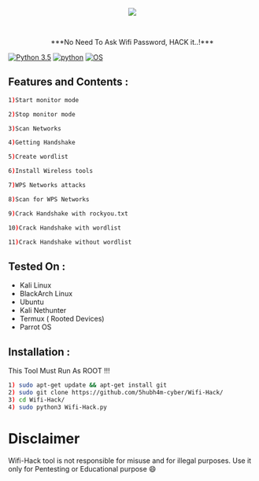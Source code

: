 <p align="center"><img src="https://github.com/5hubh4m-cyber/Wifi-Hack/blob/main/logo.mp4?raw=true" /></p>
<br>
<p align="center">***No Need To Ask Wifi Password, HACK it..!***</p>

[![Python 3.5](https://img.shields.io/badge/Python-3.5-yellow.svg)](http://www.python.org/download/)
[![python](https://img.shields.io/badge/python-2.7-brightgreen.svg)](https://www.python.org/downloads/release/python-2714/)
[![OS](https://img.shields.io/badge/Tested%20On-Linux%20%7C%20Android-yellowgreen.svg)](https://termux.com/)

## Features and Contents :

```bash 
1)Start monitor mode

2)Stop monitor mode

3)Scan Networks   

4)Getting Handshake

5)Create wordlist

6)Install Wireless tools                  

7)WPS Networks attacks 

8)Scan for WPS Networks

9)Crack Handshake with rockyou.txt

10)Crack Handshake with wordlist

11)Crack Handshake without wordlist
```

## Tested On :

- Kali Linux
- BlackArch Linux
- Ubuntu
- Kali Nethunter
- Termux ( Rooted Devices)
- Parrot OS

## Installation :

This Tool Must Run As ROOT !!!

```bash
1) sudo apt-get update && apt-get install git
2) sudo git clone https://github.com/5hubh4m-cyber/Wifi-Hack/
3) cd Wifi-Hack/
4) sudo python3 Wifi-Hack.py
```

# Disclaimer 

Wifi-Hack tool is not responsible for misuse and for illegal purposes. Use it only for Pentesting or Educational purpose :smile:
